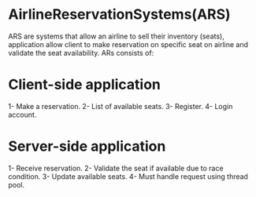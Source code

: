 # AirlineReservationSystems(ARS)
ARS are systems that allow an airline to sell their inventory (seats), application allow client 
to make reservation on specific seat on airline and validate the seat availability. ARs consists of:

# Client-side application
1- Make a reservation.
2- List of available seats.
3- Register.
4- Login account.

# Server-side application
1- Receive reservation.
2- Validate the seat if available due to race condition.
3- Update available seats.
4- Must handle request using thread pool.
